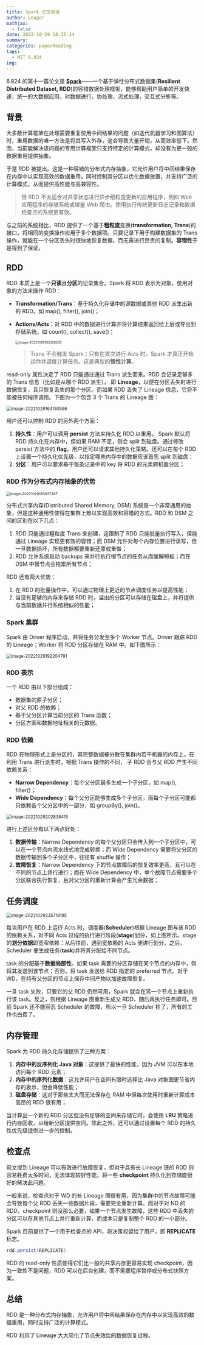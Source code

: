 ```yaml
---
title: Spark 论文阅读
author: Leager
mathjax:
  - false
date: 2022-10-29 18:35:14
summary:
categories: paperReading
tags:
  - MIT 6.824
img:
---
```


6.824 的第十一篇论文是 **[Spark](https://pdos.csail.mit.edu/6.824/papers/zaharia-spark.pdf)**——一个基于弹性分布式数据集(**Resilient Distributed Dataset, RDD**)的容错数据处理框架，能够帮助用户简单的开发快速，统一的大数据应用，对数据进行，协处理，流式处理，交互式分析等。

<!--more-->

## 背景

大多数计算框架在处理需要重复使用中间结果的问题（如迭代机器学习和图算法）时，重用数据的唯一方法是将其写入外存，这会导致大量开销，从而效率低下。然而，当前能解决该问题的专用计算框架只支持特定的计算模式，却没有为更一般的数据重用提供抽象。

于是 RDD 被提出。这是一种容错的分布式内存抽象，它允许用户将中间结果保存在内存中以实现高效的数据重用，同时控制其分区以优化数据放置，并支持广泛的计算模式，从而提供高性能与高兼容性。

> 但 RDD 不太适合对共享状态进行异步细粒度更新的应用程序，例如 Web 应用程序的存储系统或增量 Web 爬虫。使用执行传统更新日志记录和数据检查点的系统更有效。

与之前的系统相比，RDD 提供了一个基于**粗粒度**变换(**transformation, Trans**)的接口，将相同的变换操作应用于多个数据项。只要记录下用于构建数据集的 Trans 操作，就能在一个分区丢失时很快地恢复数据，而无需进行昂贵的复制。**容错性**于是得到了保证。

## RDD

RDD 本质上是一个**只读**且**分区**的记录集合。Spark 将 RDD 表示为对象，使用对象的方法来操作 RDD：

- **Transformation/Trans**：基于持久化存储中的源数据或其他 RDD 派生出新的 RDD。如 map(), filter(), join()；

- **Actions/Acts**：对 RDD 中的数据进行计算并将计算结果返回给上层或导出到存储系统。如 count(), collect(), save()；

    <img src="image-20221029183028035.png" alt="image-20221029183028035" style="zoom:60%;" />

    > Trans 不会触发 Spark；只有在首次进行 Acts 时，Spark 才真正开始运作并调度计算任务。这是典型的**惰性计算**。

read-only 属性决定了 RDD 只能通过通过 Trans 派生而来。RDD 会记录足够多的 Trans 信息（比如是从哪个 RDD 派生）， 即 **Lineage**，以便在分区丢失时进行数据恢复，且只恢复丢失的那个分区。而如果 RDD 丢失了 Lineage 信息，它将不能被任何程序调用。下图为一个包含 3 个 Trans 的 Lineage 图：

<img src="image-20221029164150596.png" alt="image-20221029164150596" style="zoom:80%;" />

用户还可以控制 RDD 的另外两个方面：

1. **持久性**：用户可以调用 **persist** 方法来持久化 RDD 以重用。 Spark 默认将 RDD 持久化在内存中，但如果 RAM 不足，则会 split 到磁盘。通过修改 persist 方法中的 **flag**，用户还可以请求其他持久化策略。还可以在每个 RDD 上设置一个持久化优先级，以指定哪些内存中的数据应该首先 split 到磁盘；
2. **分区**：用户可以要求基于每条记录中的 key 将 RDD 的元素跨机器分区；

### RDD 作为分布式内存抽象的优势

<img src="image-20221029183627267.png" alt="image-20221029183627267" style="zoom:67%;" />

分布式共享内存(Distributed Shared Memory, DSM) 系统是一个非常通用的抽象，但是这种通用性使得在集群上难以实现高效和容错的方式。RDD 和 DSM 之间的区别在以下几点：

1. RDD 只能通过粗粒度 Trans 来创建，这限制了 RDD 只能批量执行写入，但能通过 Lineage 实现更有效的容错；而 DSM 允许对每个内存位置进行读写，但一旦数据损坏，所有数据都要重新还原或重做；
2. RDD 允许系统启动 backups 来并行执行慢节点的任务从而缓解短板；而在 DSM 中慢节点会拖累所有节点；

RDD 还有两大优势：

1. 在 RDD 的批量操作中，可以通过物理上更近的节点调度任务以提高性能；
2. 当没有足够的内存来存储 RDD 时，溢出的分区可以存储在磁盘上，并将提供与当前数据并行系统相似的性能；

### Spark 集群

Spark 由 Driver 程序启动，并将任务分发至多个 Worker 节点。Driver 跟踪 RDD 的 Lineage；Worker 将 RDD 分区存储在 RAM 中。如下图所示：

<img src="image-20221029192204791.png" alt="image-20221029192204791" style="zoom:80%;" />

### RDD 表示

一个 RDD 由以下部分组成：

- 数据集的原子分区；
- 对父 RDD 的依赖；
- 基于父分区计算当前分区的 Trans 函数；
- 分区方案和数据地址相关的元数据。

### RDD 依赖

RDD 在物理形式上是分区的，其完整数据被分散在集群内若干机器的内存上。在利用 Trans 进行派生时，根据 Trans 操作的不同， 子 RDD 会与父 RDD 产生不同依赖关系：

- **Narrow Dependency**：每个父分区最多生成一个子分区，如 map(), filter()；
- **Wide Dependency**：每个父分区能够生成多个子分区，而每个子分区可能都只依赖各个父分区中的一部分，如 groupBy(), join()。

<img src="image-20221029202838415.png" alt="image-20221029202838415" style="zoom:80%;" />

进行上述区分有以下两点好处：

1. **数据传输**：Narrow Dependency 的每个父分区只会传入到一个子分区中，可以在一个节点内流水线式地完成转换；而 Wide Dependency 需要将父分区的数据传输到多个子分区中，往往有 shuffle 操作；
2. **故障恢复**：Narrow Dependency 下的节点故障后的恢复效率更高，且可以在不同的节点上并行进行；而在 Wide Dependency 中，单个故障节点需要多个分区联合执行恢复，且对父分区的重新计算会产生冗余数据；

## 任务调度

<img src="image-20221029235718195.png" alt="image-20221029235718195" style="zoom:80%;" />

每当用户在 RDD 上运行 Acts 时，调度器(**Scheduler**)根据 Lineage 图与该 RDD 的依赖关系，对不同 Acts 过程的执行进行阶段(**stage**)划分，如上图所示。stage 的**划分依据**即宽窄依赖：从后往前，遇到宽依赖的 Acts 便进行划分。之后，Scheduler 便生成任务(**task**)并将其分配给不同节点。

task 的分配基于**数据局部性**。如果 task 需要的分区存储在某个节点的内存中，则将其发送到该节点；否则，将 task 发送给 RDD 指定的 preferred 节点。对于 WD，在持有父分区的节点上保存中间产物以加速故障恢复。

一旦 task 失败，只要它的父 RDD 仍然可用，Spark 就会在另一个节点上重新执行该 task。反之，则根据 Lineage 图重新生成父 RDD，随后再执行任务即可。目前 Spark 还不能容忍 Scheduler 的故障，所以一旦 Scheduler 挂了，所有的工作也白费了。

## 内存管理

Spark 为 RDD 持久化存储提供了三种方案：

1. **内存中的反序列化 Java 对象**：这提供了最快的性能，因为 JVM 可以在本地访问每个 RDD 元素；
2. **内存中的序列化数据**：这允许用户在空间有限时选择比 Java 对象图更节省内存的表示，但会降低性能；
3. **磁盘存储**：这对于那些太大而无法保存在 RAM 中但每次使用时重新计算成本高昂的 RDD 很有用；

当计算出一个新的 RDD 分区但没有足够的空间来存储它时，会使用 **LRU** 策略进行内存回收，以给新分区提供空间。除此之外，还可以通过设置每个 RDD 的持久性优先级提供进一步的控制。

## 检查点

前文提到 Lineage 可以有效进行故障恢复，但对于具有长 Lineage 链的 RDD 则容易耗费太多时间，无法体现较好性能。将一些 **checkpoint** 持久化到存储能很好的解决此问题。

一般来说，检查点对于 WD 的长 Lineage 图很有用，因为集群中的节点故障可能会导致每个父 RDD 丢失一些数据片段，需要完全重新计算。而对于对 ND 的 RDD，checkpoint 则没那么必要，如果一个节点发生故障，这些 RDD 中丢失的分区可以在其他节点上并行重新计算，而成本只是复制整个 RDD 的一小部分。

Spark 目前提供了一个用于检查点的 API，将决策权留给了用户，即 **REPLICATE** 标志。

```scala
rdd.persist(REPLICATE)
```

RDD 的 read-only 性质使得它们比一般的共享内存更容易实现 checkpoint，因为一致性不是问题，RDD 可以在后台创建，而不需要程序暂停或分布式快照方案。

## 总结

RDD 是一种分布式内存抽象，允许用户将中间结果保存在内存中以实现高效的数据重用，同时支持广泛的计算模式。

RDD 利用了 Lineage 大大简化了节点失效后的数据恢复过程。

